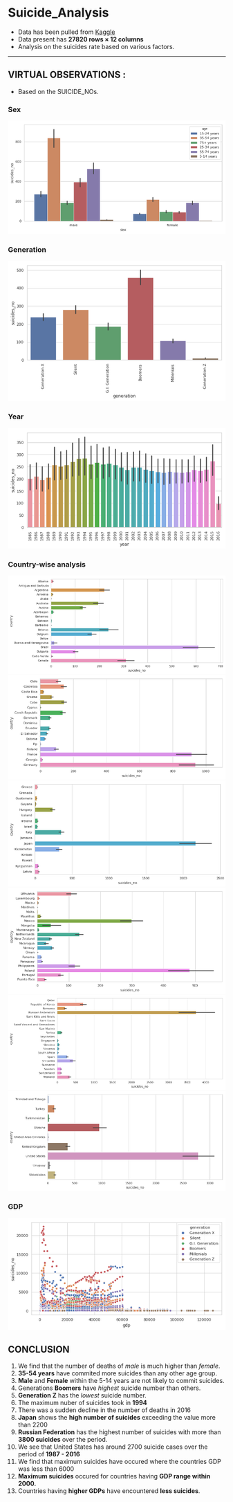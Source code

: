 # Suicide_Analysis

- Data has been pulled from [Kaggle](https://www.kaggle.com/spidy20/suicide-data-visualization-beginner-guide/input)
- Data present has **27820 rows × 12 columns**
- Analysis on the suicides rate based on various factors.
---
## VIRTUAL OBSERVATIONS :
- Based on the SUICIDE_NOs.

### Sex 
![](https://github.com/Lokeshrathi/Suicide_Analysis/blob/master/Images/download.png)

### Generation
![](https://github.com/Lokeshrathi/Suicide_Analysis/blob/master/Images/download1.png)

### Year
![](https://github.com/Lokeshrathi/Suicide_Analysis/blob/master/Images/year.png)

### Country-wise analysis
![](https://github.com/Lokeshrathi/Suicide_Analysis/blob/master/Images/country1.png)
![](https://github.com/Lokeshrathi/Suicide_Analysis/blob/master/Images/counrty2.png)
![](https://github.com/Lokeshrathi/Suicide_Analysis/blob/master/Images/country2.png)
![](https://github.com/Lokeshrathi/Suicide_Analysis/blob/master/Images/country4.png)
![](https://github.com/Lokeshrathi/Suicide_Analysis/blob/master/Images/country5.png)
![](https://github.com/Lokeshrathi/Suicide_Analysis/blob/master/Images/country6.png)

### GDP
![](https://github.com/Lokeshrathi/Suicide_Analysis/blob/master/Images/GDP.png)

## CONCLUSION
1. We find that the number of deaths of *male* is much higher than *female*.
2. **35-54 years** have commited more suicides than any other age group.
3. **Male** and **Female** within the 5-14 years are not likely to commit suicides.
4. Generations **Boomers** have *highest* suicide number than others.
5. **Generation Z** has the *lowest* suicide number.
6. The maximum nuber of suicides took in **1994**
7. There was a sudden decline in the number of deaths in 2016
8. **Japan** shows the **high number of suicides** exceeding the value more than 2200
9. **Russian Federation** has the highest number of suicides with more than **3800 suicides** over the period.
10. We see that United States has around 2700 suicide cases over the period of **1987 - 2016**
11. We find that maximum suicides have occured where the countries GDP was less than 6000
12. **Maximum suicides** occured for countries having **GDP range within 2000.**
13. Countries having **higher GDPs** have encountered **less suicides**.
 
